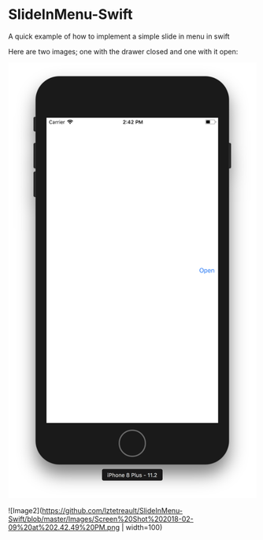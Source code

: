 # SlideInMenu-Swift
A quick example of how to implement a simple slide in menu in swift

Here are two images; one with the drawer closed and one with it open:

<img src="https://github.com/lztetreault/SlideInMenu-Swift/blob/master/Images/Screen%20Shot%202018-02-09%20at%202.42.41%20PM.png" width:50>


![Image2](https://github.com/lztetreault/SlideInMenu-Swift/blob/master/Images/Screen%20Shot%202018-02-09%20at%202.42.49%20PM.png | width=100)
